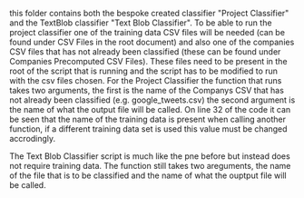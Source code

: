 this folder contains both the bespoke created classifier "Project Classifier" and the TextBlob classifier "Text Blob Classifier". To be able to run the project classifier one of the training data CSV files will be needed (can be found under CSV Files in the root document) and also one of the companies CSV files that has not already been classified (these can be found under Companies Precomputed CSV Files). These files need to be present in the root of the script that is running and the script has to be modified to run with the csv files chosen. For the Project Classifier the function that runs takes two arguments, the first is the name of the Companys CSV that has not already been classified (e.g. google_tweets.csv) the second argument is the name of what the output file will be called. On line 32 of the code it can be seen that the name of the training data is present when calling another function, if a different training data set is used this value must be changed accrodingly.

The Text Blob Classifier script is much like the pne before but instead does not require training data. The function still takes two areguments, the name of the file that is to be classified and the name of what the ouptput file will be called.
